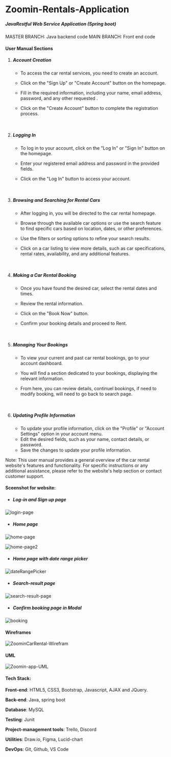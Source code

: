 # Zoomin-Rentals-Application
##### JavaRestful Web Service Application (Spring boot)

MASTER BRANCH: Java backend code
MAIN BRANCH: Front end code



#### User Manual Sections

1. ##### Account Creation

   - To access the car rental services, you need to create an account.

   - Click on the "Sign Up" or "Create Account" button on the homepage.

   -  Fill in the required information, including your name, email address, password, and any other requested .

   -  Click on the "Create Account" button to complete the registration process.

     ​

2. ##### Logging In

   - To log in to your account, click on the "Log In" or "Sign In" button on the homepage.

   - Enter your registered email address and password in the provided fields.

   - Click on the "Log In" button to access your account.

     ​

3. ##### Browsing and Searching for Rental Cars

   - After logging in, you will be directed to the car rental homepage.

   - Browse through the available car options or use the search feature to find specific cars based on location, dates, or other preferences.

   - Use the filters or sorting options to refine your search results.

   - Click on a car listing to view more details, such as car specifications, rental rates, availability, and any additional features.

     ​

4. ##### Making a Car Rental Booking

   -  Once you have found the desired car, select the rental dates and times.

   - Review the rental information.

   - Click on the "Book Now" button.

   - Confirm your booking details and proceed to Rent.

     ​

5. ##### Managing Your Bookings

   - To view your current and past car rental bookings, go to your account dashboard.

   - You will find a section dedicated to your bookings, displaying the relevant information.

   - From here, you can review details, continuel bookings, if need to modify booking, will need to go back to search page.

     ​

6. ##### Updating Profile Information

   - To update your profile information, click on the "Profile" or "Account Settings" option in your account menu.
   - Edit the desired fields, such as your name, contact details, or password.
   -  Save the changes to update your profile information.

 

Note: This user manual provides a general overview of the car rental website's features and functionality. For specific instructions or any additional assistance, please refer to the website's help section or contact customer support.



#### Sceenshot for website:

- ##### Log-in and Sign up page

![login-page](docs/login-page.png)



- ##### Home page

![home-page](docs/home-page.png)



![home-page2](docs/home-page2.png)



- ##### Home page with date range picker

![dateRangePicker](docs/dateRangePicker.png)





- ##### Search-result page

![search-result-page](docs/search-result-page.png)





- ##### Confirm booking page in Modal 

![booking](docs/booking.png)





#### Wireframes

![ZoominCarRental-Wirefram](docs/ZoominCarRental-Wirefram.png)



#### UML 

![Zoomin-app-UML](docs/Zoomin-app-UML.jpg)



#### Tech Stack:

**Front-end**: HTML5, CSS3, Bootstrap, Javascript, AJAX and JQuery.

**Back-end**: Java, spring boot

**Database**: MySQL

**Testing**: Junit

**Project-management tools**: Trello, Discord

**Utilities**: Draw.io, Figma, Lucid-chart

**DevOps**: Git, Github, VS Code